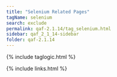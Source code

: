 ```yaml
---
title: "Selenium Related Pages"
tagName: selenium
search: exclude
permalink: qaf-2.1.14/tag_selenium.html
sidebar: qaf_2_1_14-sidebar
folder: qaf-2.1.14
---
```

{% include taglogic.html %}

{% include links.html %}
